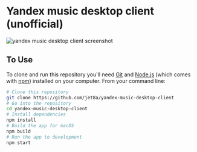 # Yandex music desktop client (unofficial)

![yandex music desktop client screenshot](https://github.com/jet8a/yandex-music-desktop-client/blob/master/images/screenshot.jpg?raw=true "YAM screenshot")

## To Use

To clone and run this repository you'll need [Git](https://git-scm.com) and [Node.js](https://nodejs.org/en/download/) (which comes with [npm](http://npmjs.com)) installed on your computer. From your command line:

```bash
# Clone this repository
git clone https://github.com/jet8a/yandex-music-desktop-client
# Go into the repository
cd yandex-music-desktop-client
# Install dependencies
npm install
# Build the app for macOS
npm build
# Run the app to development
npm start
```
